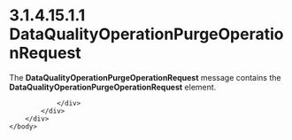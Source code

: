 <html dir="LTR" xmlns:mshelp="http://msdn.microsoft.com/mshelp" xmlns:ddue="http://ddue.schemas.microsoft.com/authoring/2003/5" xmlns:xlink="http://www.w3.org/1999/xlink" xmlns:tool="http://www.microsoft.com/tooltip">
    <head>
        <meta http-equiv="Content-Type" content="text/html; CHARSET=utf-8"></meta>
        <meta name="save" content="history"></meta>
        <title>3.1.4.15.1.1 DataQualityOperationPurgeOperationRequest</title>
        <xml>
            <mshelp:toctitle title="3.1.4.15.1.1 DataQualityOperationPurgeOperationRequest"></mshelp:toctitle>
            <mshelp:rltitle title="[MS-SSMDSWS-15]: DataQualityOperationPurgeOperationRequest"></mshelp:rltitle>
            <mshelp:keyword index="A" term="095ebc0a-bdbd-478b-8636-c9695c9e871b"></mshelp:keyword>
            <mshelp:attr name="DCSext.ContentType" value="open specification"></mshelp:attr>
            <mshelp:attr name="AssetID" value="095ebc0a-bdbd-478b-8636-c9695c9e871b"></mshelp:attr>
            <mshelp:attr name="TopicType" value="kbRef"></mshelp:attr>
            <mshelp:attr name="DCSext.Title" value="[MS-SSMDSWS-15]: DataQualityOperationPurgeOperationRequest" />
        </xml>
    </head>
    <body>
        <div id="header">
            <h1 class="heading">3.1.4.15.1.1 DataQualityOperationPurgeOperationRequest</h1>
        </div>
        <div id="mainSection">
            <div id="mainBody">
                <div id="allHistory" class="saveHistory"></div>
                <div id="sectionSection0" class="section" name="collapseableSection">
                    

<p>The <b>DataQualityOperationPurgeOperationRequest</b> message
contains the <b>DataQualityOperationPurgeOperationRequest</b> element.</p>


                </div>
            </div>
        </div>
    </body>
</html>